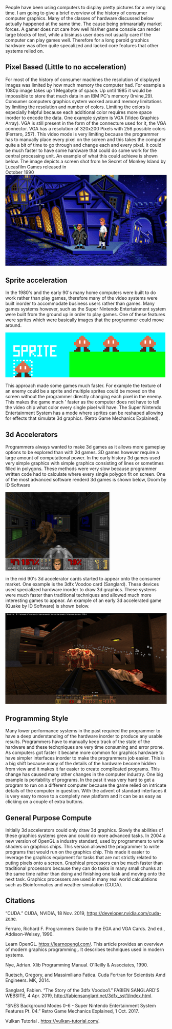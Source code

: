   People have been using computers to display pretty pictures for a very long time. I am going to give a brief
  overview of the history of consumer computer graphics. Many of the classes of hardware discussed below actually
  happened at the same time. The cause being primararially market forces. A gamer does not care how well his/her
  game console can render large blocks of text, while a bisinuss user does not usually care if the computer
  can play games well. Therefore for a long peroid graphics hardware was often quite specalized and lacked
  core features that other systems relied on.
## Pixel Based (Little to no acceleration)
  For most of the history of consumer machines the resolution of displayed images was limited by how much memory the
  computer had. For example a 1080p image takes up 1 Megabyte of space. Up until 1985 it would be impossible to store
  that much data in an IBM PC's memory (Irvine,29). Consumer computers graphics system worked around memory limitations
  by limiting the resolution and number of colors. Limiting the colors is especially helpful because each additional color
  requires more space inorder to encode the data. One example system is VGA (Video Graphics Array). VGA is still present in
  the form of the connecture used for it, the VGA connector. VGA has a resolution of 320x200 Pixels with 256 possible colors (Ferraro, 257). This video mode is very limiting because the programmer has to manually place every pixel on the screen and this takes the computer quite a bit of time to go through and change each and every pixel. It could be much faster to
  have some hardware that could do some work for the central processing unit. An example of what this could achieve is shown 
  below. The image depicts a screen shot from he Secret of Monkey Island by Lucasfilm Games released in 	
  October 1990
  ![Monkey Island](monkey_island.jpeg)
## Sprite acceleration
  In the 1980's and the early 90's many home computers were built to do work rather than play games, therefore many
  of the video systems were built inorder to accommodate business users rather than games. Many games systems however, such
  as the Super Nintendo Entertainment system were built from the ground up in order to play games. One of these features
  were sprites which were basically images that the programmer could move around.
 
  ![Sprite](image.png)
 
  This approach made some games much faster. For example the texture of an enemy could be a sprite and multiple sprites
  could be moved on the screen without the programmer directly changing each pixel in the enemy. This makes the game much '
  faster as the computer does not have to tell the video chip what color every single pixel will have. The Super Nintendo
  Entertainment System has a mode where sprites can be reshaped allowing for effects that simulate 3d graphics.
  (Retro Game Mechanics Explained).
## 3d Accelerators

  Programmers always wanted to make 3d games as it allows more gameplay options to be explored than with 2d games. 3D games
  however require a large amount of computational power. In the early history 3d games used very simple graphics with
  simple graphics consisting of lines or sometimes filled in polygons. These methods were very slow because programmer
  written code had to calculate where every single polygon fit on screen. One of the most advanced software renderd 3d games
  is shown below, Doom by ID Software
  
  ![DOOM](doom.png)
  
  in the mid 90's 3d accelerator cards started
  to appear onto the consumer market. One example is the 3dfx Voodoo card (Sanglard). These devices used specialized hardware inorder
  to draw 3d graphics. These systems were much faster than traditional techniques and allowed much more interesting games
  to appear. An example of an early 3d accelerated game (Quake by ID Software) is shown below. 
  
  ![Quake](quake.jpeg)
## Programming Style
  Many lower performance systems in the past required the programmer to have a deep understanding of the hardware inorder to
  produce any usable results. Programmers have to manually keep track of the state of the hardware and these techqniques are 
  very time consuming and error prone. As computers got faster it became more common for graphics hardware to have simpler 
  interfaces inorder to make the programmers job easier. This is a big shift because many of the details of the hardware 
  become hidden from view and it makes it far easier to create complicated programs. This change has caused many other changes
  in the computer industry. One big example is portability of programs. In the past it was very hard to get a program
  to run on a different computer because the game relied on intricate details of the computer in question. 
  With the advent of standard interfaces it is very easy to move to a completly new platform and it can be as easy as clicking
  on a couple of extra buttons.
## General Purpose Compute
Initially 3d accelerators could only draw 3d graphics. Slowly the abilities of these graphics systems grew and could do more advanced tasks. In 2004 a new version of OpenGL a industry standard, used by programmers to write shaders on graphics chips.
This version allowed the programmer to write programs that would run on the graphics chip. This made it easier to
leverage the graphics equipment for tasks that are not strictly related to puting pixels onto a screen. Graphical
processors can be much faster than traditional processors because they can do tasks in many small chunks at the same time
rather than doing and finishing one task and moving onto the next task. Graphics processers are used in many real world
calculations such as Bioinformatics and weather simulation (CUDA).

## Citations
“CUDA.” CUDA, NVIDIA, 18 Nov. 2019, https://developer.nvidia.com/cuda-zone. 

Ferraro, Richard F. Programmers Guide to the EGA and VGA Cards. 2nd ed., Addison-Welsey, 1990.

Learn OpenGL. https://learnopengl.com/.
This article provides an overview of modern graphics programming,. It describes techniques used in modern systems.

Nye, Adrian. Xlib Programming Manual. O'Reilly & Associates, 1990.

Ruetsch, Gregory, and Massimiliano Fatica. Cuda Fortran for Scientists Amd Engineers. MK, 2014.

 Sanglard, Fabien. “The Story of the 3dfx Voodoo1.” FABIEN SANGLARD'S WEBSITE, 4 Apr. 2019, http://fabiensanglard.net/3dfx_sst1/index.html. 
 
  “SNES Background Modes 0-6 - Super Nintendo Entertainment System Features Pt. 04.” Retro Game Mechanics Explained, 1 Oct. 2017. 
  
Vulkan Tutorial . https://vulkan-tutorial.com/.
